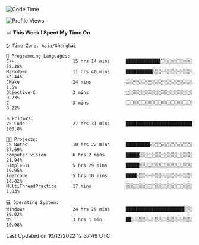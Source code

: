 <!--START_SECTION:waka-->
![Code Time](http://img.shields.io/badge/Code%20Time-442%20hrs%2046%20mins-blue)

![Profile Views](http://img.shields.io/badge/Profile%20Views-3-blue)

📊 **This Week I Spent My Time On** 

```text
⌚︎ Time Zone: Asia/Shanghai

💬 Programming Languages: 
C++                      15 hrs 14 mins      █████████████░░░░░░░░░░░░   55.38% 
Markdown                 11 hrs 40 mins      ██████████░░░░░░░░░░░░░░░   42.44% 
CMake                    24 mins             ░░░░░░░░░░░░░░░░░░░░░░░░░   1.5% 
Objective-C              3 mins              ░░░░░░░░░░░░░░░░░░░░░░░░░   0.23% 
C                        3 mins              ░░░░░░░░░░░░░░░░░░░░░░░░░   0.22%

🔥 Editors: 
VS Code                  27 hrs 31 mins      █████████████████████████   100.0%

🐱‍💻 Projects: 
CS-Notes                 10 hrs 22 mins      █████████░░░░░░░░░░░░░░░░   37.69% 
computer vision          6 hrs 2 mins        █████░░░░░░░░░░░░░░░░░░░░   21.94% 
SimpleSTL                5 hrs 29 mins       █████░░░░░░░░░░░░░░░░░░░░   19.95% 
leetcode                 5 hrs 10 mins       ████░░░░░░░░░░░░░░░░░░░░░   18.82% 
MultiThreadPractice      17 mins             ░░░░░░░░░░░░░░░░░░░░░░░░░   1.03%

💻 Operating System: 
Windows                  24 hrs 29 mins      ██████████████████████░░░   89.02% 
WSL                      3 hrs 1 min         ██░░░░░░░░░░░░░░░░░░░░░░░   10.98%

```


 Last Updated on 10/12/2022 12:37:49 UTC
<!--END_SECTION:waka-->